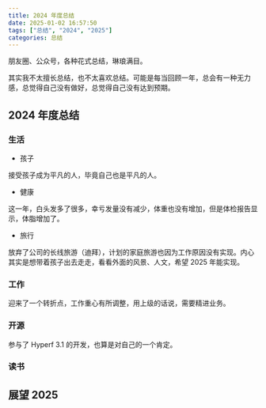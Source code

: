 ```yaml
---
title: 2024 年度总结
date: 2025-01-02 16:57:50
tags: ["总结", "2024", "2025"]
categories: 总结
---
```


朋友圈、公众号，各种花式总结，琳琅满目。

其实我不太擅长总结，也不太喜欢总结。可能是每当回顾一年，总会有一种无力感，总觉得自己没有做好，总觉得自己没有达到预期。

## 2024 年度总结

### 生活

- 孩子

接受孩子成为平凡的人，毕竟自己也是平凡的人。

- 健康

这一年，白头发多了很多，幸亏发量没有减少，体重也没有增加，但是体检报告显示，体脂增加了。

- 旅行

放弃了公司的长线旅游（迪拜），计划的家庭旅游也因为工作原因没有实现。内心其实是想带着孩子出去走走，看看外面的风景、人文，希望 2025 年能实现。

### 工作

迎来了一个转折点，工作重心有所调整，用上级的话说，需要精进业务。

### 开源

参与了 Hyperf 3.1 的开发，也算是对自己的一个肯定。

### 读书

## 展望 2025
